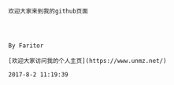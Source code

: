     欢迎大家来到我的github页面




    By Faritor 

    [欢迎大家访问我的个人主页](https://www.unmz.net/)

    2017-8-2 11:19:39
